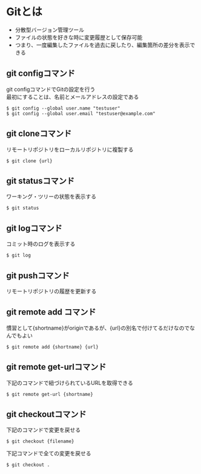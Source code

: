 # Gitとは
- 分散型バージョン管理ツール
- ファイルの状態を好きな時に変更履歴として保存可能
- つまり、一度編集したファイルを過去に戻したり、編集箇所の差分を表示できる

## git configコマンド
git configコマンドでGitの設定を行う<br />
最初にすることは、名前とメールアドレスの設定である

```
$ git config --global user.name "testuser"
$ git config --global user.email "testuser@example.com"
```

## git cloneコマンド
リモートリポジトリをローカルリポジトリに複製する
```
$ git clone {url}
```

## git statusコマンド
ワーキング・ツリーの状態を表示する
```
$ git status
```

## git logコマンド
コミット時のログを表示する
```
$ git log
```

## git pushコマンド
リモートリポジトリの履歴を更新する


## git remote add コマンド
慣習として{shortname}がoriginであるが、{url}の別名で付けてるだけなのでなんでもよい

```
$ git remote add {shortname} {url}
```

## git remote get-urlコマンド
下記のコマンドで紐づけられているURLを取得できる

```
$ git remote get-url {shortname}
```
## git checkoutコマンド
下記のコマンドで変更を戻せる

```
$ git checkout {filename}
```
下記コマンドで全ての変更を戻せる

```
$ git checkout .
```

